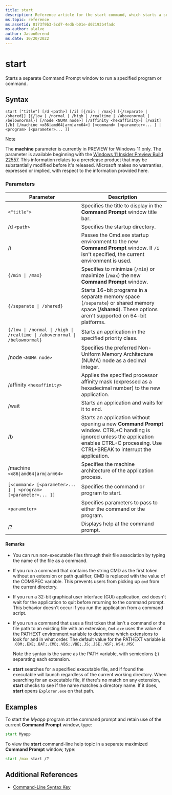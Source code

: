 ```yaml
---
title: start
description: Reference article for the start command, which starts a separate Command Prompt window to run a specified program or command.
ms.topic: reference
ms.assetid: 0173f9b3-5cd7-4edb-b01e-d02193b4fadc
ms.author: alalve
author: JasonGerend
ms.date: 10/20/2022
---
```


# start

Starts a separate Command Prompt window to run a specified program or command.

## Syntax

```
start ["title"] [/d <path>] [/i] [{/min | /max}] [{/separate | /shared}] [{/low | /normal | /high | /realtime | /abovenormal | /belownormal}] [/node <NUMA node>] [/affinity <hexaffinity>] [/wait] [/b] [/machine <x86|amd64|arm|arm64>] [<command> [<parameter>... ] | <program> [<parameter>... ]]
```

> [!NOTE]
> The **machine** parameter is currently in PREVIEW for Windows 11 only. The parameter is available
> beginning with the [Windows 11 Insider Preview Build 22557](https://blogs.windows.com/windows-insider/2022/02/16/announcing-windows-11-insider-preview-build-22557/).
> This information relates to a prerelease product that may be substantially modified before it's
> released. Microsoft makes no warranties, expressed or implied, with respect to the information
> provided here.

### Parameters

| Parameter | Description |
|--|--|
| `<"title">` | Specifies the title to display in the **Command Prompt** window title bar. |
| /d `<path>` | Specifies the startup directory. |
| /i | Passes the Cmd.exe startup environment to the new **Command Prompt** window. If `/i` isn't specified, the current environment is used. |
| `{/min \| /max}` | Specifies to minimize (`/min`) or maximize (`/max`) the new **Command Prompt** window. |
| `{/separate \| /shared}` | Starts 16-bit programs in a separate memory space (`/separate`) or shared memory space (**/shared**). These options aren't supported on 64-bit platforms. |
| `{/low \| /normal \| /high \| /realtime \| /abovenormal \| /belownormal}` | Starts an application in the specified priority class. |
| /node `<NUMA node>` | Specifies the preferred Non-Uniform Memory Architecture (NUMA) node as a decimal integer. |
| /affinity `<hexaffinity>` | Applies the specified processor affinity mask (expressed as a hexadecimal number) to the new application. |
| /wait | Starts an application and waits for it to end. |
| /b | Starts an application without opening a new **Command Prompt** window. CTRL+C handling is ignored unless the application enables CTRL+C processing. Use CTRL+BREAK to interrupt the application. |
| /machine `<x86\|amd64\|arm\|arm64>` | Specifies the machine architecture of the application process. |
| `[<command> [<parameter>... ] \| <program> [<parameter>... ]]` | Specifies the command or program to start. |
| `<parameter>` | Specifies parameters to pass to either the command or the program. |
| /? | Displays help at the command prompt. |

#### Remarks

- You can run non-executable files through their file association by typing the name of the file as a command.

- If you run a command that contains the string CMD as the first token without an extension or path qualifier, CMD is replaced with the value of the COMSPEC variable. This prevents users from picking up `cmd` from the current directory.

- If you run a 32-bit graphical user interface (GUI) application, `cmd` doesn't wait for the application to quit before returning to the command prompt. This behavior doesn't occur if you run the application from a command script.

- If you run a command that uses a first token that isn't a command or the file path to an existing file with an extension, `Cmd.exe` uses the value of the PATHEXT environment variable to determine which extensions to look for and in what order. The default value for the PATHEXT variable is `.COM;.EXE;.BAT;.CMD;.VBS;.VBE;.JS;.JSE;.WSF;.WSH;.MSC`

    Note the syntax is the same as the PATH variable, with semicolons (;) separating each extension.

- **start** searches for a specified executable file, and if found the executable will launch regardless of the current working directory. When searching for an executable file, if there's no match on any extension, **start** checks to see if the name matches a directory name. If it does, **start** opens `Explorer.exe` on that path.

## Examples

To start the *Myapp* program at the command prompt and retain use of the current **Command Prompt** window, type:

```cmd
start Myapp
```

To view the **start** command-line help topic in a separate maximized **Command Prompt** window, type:

```cmd
start /max start /?
```

## Additional References

- [Command-Line Syntax Key](command-line-syntax-key.md)
